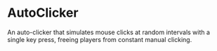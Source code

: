 # AutoClicker
An auto-clicker that simulates mouse clicks at random intervals with a single key press, freeing players from constant manual clicking.
